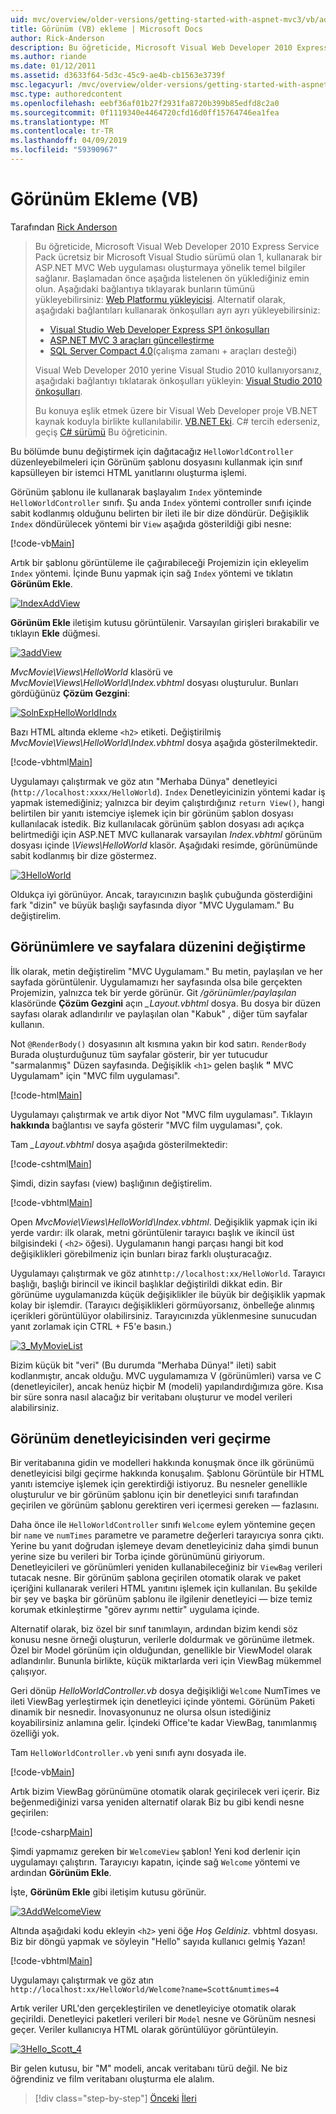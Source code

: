```yaml
---
uid: mvc/overview/older-versions/getting-started-with-aspnet-mvc3/vb/adding-a-view
title: Görünüm (VB) ekleme | Microsoft Docs
author: Rick-Anderson
description: Bu öğreticide, Microsoft Visual Web Developer 2010 Express Service Pack, 1, kullanarak bir ASP.NET MVC Web uygulaması oluşturmaya yönelik temel bilgiler sağlanır...
ms.author: riande
ms.date: 01/12/2011
ms.assetid: d3633f64-5d3c-45c9-ae4b-cb1563e3739f
msc.legacyurl: /mvc/overview/older-versions/getting-started-with-aspnet-mvc3/vb/adding-a-view
msc.type: authoredcontent
ms.openlocfilehash: eebf36af01b27f2931fa8720b399b85edfd8c2a0
ms.sourcegitcommit: 0f1119340e4464720cfd16d0ff15764746ea1fea
ms.translationtype: MT
ms.contentlocale: tr-TR
ms.lasthandoff: 04/09/2019
ms.locfileid: "59390967"
---
```

# <a name="adding-a-view-vb"></a>Görünüm Ekleme (VB)

Tarafından [Rick Anderson]((https://twitter.com/RickAndMSFT))

> Bu öğreticide, Microsoft Visual Web Developer 2010 Express Service Pack ücretsiz bir Microsoft Visual Studio sürümü olan 1, kullanarak bir ASP.NET MVC Web uygulaması oluşturmaya yönelik temel bilgiler sağlanır. Başlamadan önce aşağıda listelenen ön yüklediğiniz emin olun. Aşağıdaki bağlantıya tıklayarak bunların tümünü yükleyebilirsiniz: [Web Platformu yükleyicisi](https://www.microsoft.com/web/gallery/install.aspx?appid=VWD2010SP1Pack). Alternatif olarak, aşağıdaki bağlantıları kullanarak önkoşulları ayrı ayrı yükleyebilirsiniz:
> 
> - [Visual Studio Web Developer Express SP1 önkoşulları](https://www.microsoft.com/web/gallery/install.aspx?appid=VWD2010SP1Pack)
> - [ASP.NET MVC 3 araçları güncelleştirme](https://www.microsoft.com/web/gallery/install.aspx?appsxml=&amp;appid=MVC3)
> - [SQL Server Compact 4.0](https://www.microsoft.com/web/gallery/install.aspx?appid=SQLCE;SQLCEVSTools_4_0)(çalışma zamanı + araçları desteği)
> 
> Visual Web Developer 2010 yerine Visual Studio 2010 kullanıyorsanız, aşağıdaki bağlantıyı tıklatarak önkoşulları yükleyin: [Visual Studio 2010 önkoşulları](https://www.microsoft.com/web/gallery/install.aspx?appsxml=&amp;appid=VS2010SP1Pack).
> 
> Bu konuya eşlik etmek üzere bir Visual Web Developer proje VB.NET kaynak koduyla birlikte kullanılabilir. [VB.NET Eki](https://code.msdn.microsoft.com/Introduction-to-MVC-3-10d1b098). C# tercih ederseniz, geçiş [C# sürümü](../cs/adding-a-view.md) Bu öğreticinin.


Bu bölümde bunu değiştirmek için dağıtacağız `HelloWorldController` düzenleyebilmeleri için Görünüm şablonu dosyasını kullanmak için sınıf kapsülleyen bir istemci HTML yanıtlarını oluşturma işlemi.

Görünüm şablonu ile kullanarak başlayalım `Index` yönteminde `HelloWorldController` sınıfı. Şu anda `Index` yöntemi controller sınıfı içinde sabit kodlanmış olduğunu belirten bir ileti ile bir dize döndürür. Değişiklik `Index` döndürülecek yöntemi bir `View` aşağıda gösterildiği gibi nesne:

[!code-vb[Main](adding-a-view/samples/sample1.vb)]

Artık bir şablonu görüntüleme ile çağırabileceği Projemizin için ekleyelim `Index` yöntemi. İçinde Bunu yapmak için sağ `Index` yöntemi ve tıklatın **Görünüm Ekle**.

[![IndexAddView](adding-a-view/_static/image2.png "IndexAddView")](adding-a-view/_static/image1.png)

**Görünüm Ekle** iletişim kutusu görüntülenir. Varsayılan girişleri bırakabilir ve tıklayın **Ekle** düğmesi.

[![3addView](adding-a-view/_static/image4.png "3addView")](adding-a-view/_static/image3.png)

*MvcMovie\Views\HelloWorld* klasörü ve *MvcMovie\Views\HelloWorld\Index.vbhtml* dosyası oluşturulur. Bunları gördüğünüz **Çözüm Gezgini**:

[![SolnExpHelloWorldIndx](adding-a-view/_static/image6.png "SolnExpHelloWorldIndx")](adding-a-view/_static/image5.png)

Bazı HTML altında ekleme `<h2>` etiketi. Değiştirilmiş *MvcMovie\Views\HelloWorld\Index.vbhtml* dosya aşağıda gösterilmektedir.

[!code-vbhtml[Main](adding-a-view/samples/sample2.vbhtml)]

Uygulamayı çalıştırmak ve göz atın &quot;Merhaba Dünya&quot; denetleyici (`http://localhost:xxxx/HelloWorld`). `Index` Denetleyicinizin yöntemi kadar iş yapmak istemediğiniz; yalnızca bir deyim çalıştırdığınız `return View()`, hangi belirtilen bir yanıtı istemciye işlemek için bir görünüm şablon dosyası kullanılacak istedik. Biz kullanılacak görünüm şablon dosyası adı açıkça belirtmediği için ASP.NET MVC kullanarak varsayılan *Index.vbhtml* görünüm dosyası içinde *\Views\HelloWorld* klasör. Aşağıdaki resimde, görünümünde sabit kodlanmış bir dize göstermez.

[![3HelloWorld](adding-a-view/_static/image8.png "3HelloWorld")](adding-a-view/_static/image7.png)

Oldukça iyi görünüyor. Ancak, tarayıcınızın başlık çubuğunda gösterdiğini fark &quot;dizin&quot; ve büyük başlığı sayfasında diyor &quot;MVC Uygulamam.&quot; Bu değiştirelim.

## <a name="changing-views-and-layout-pages"></a>Görünümlere ve sayfalara düzenini değiştirme

İlk olarak, metin değiştirelim &quot;MVC Uygulamam.&quot; Bu metin, paylaşılan ve her sayfada görüntülenir. Uygulamamızı her sayfasında olsa bile gerçekten Projemizin, yalnızca tek bir yerde görünür. Git */görünümler/paylaşılan* klasöründe **Çözüm Gezgini** açın  *\_Layout.vbhtml* dosya. Bu dosya bir düzen sayfası olarak adlandırılır ve paylaşılan olan &quot;Kabuk&quot; , diğer tüm sayfalar kullanın.

Not `@RenderBody()` dosyasının alt kısmına yakın bir kod satırı. `RenderBody` Burada oluşturduğunuz tüm sayfalar gösterir, bir yer tutucudur &quot;sarmalanmış&quot; Düzen sayfasında. Değişiklik `<h1>` gelen başlık **&quot;** MVC Uygulamam&quot; için &quot;MVC film uygulaması&quot;.

[!code-html[Main](adding-a-view/samples/sample3.html)]

Uygulamayı çalıştırmak ve artık diyor Not &quot;MVC film uygulaması&quot;. Tıklayın **hakkında** bağlantısı ve sayfa gösterir &quot;MVC film uygulaması&quot;, çok.

Tam  *\_Layout.vbhtml* dosya aşağıda gösterilmektedir:

[!code-cshtml[Main](adding-a-view/samples/sample4.cshtml)]

Şimdi, dizin sayfası (view) başlığının değiştirelim.

[!code-vbhtml[Main](adding-a-view/samples/sample5.vbhtml)]

Open *MvcMovie\Views\HelloWorld\Index.vbhtml*. Değişiklik yapmak için iki yerde vardır: ilk olarak, metni görüntülenir tarayıcı başlık ve ikincil üst bilgisindeki ( `<h2>` öğesi). Uygulamanın hangi parçası hangi bit kod değişiklikleri görebilmeniz için bunları biraz farklı oluşturacağız.

Uygulamayı çalıştırmak ve göz atın`http://localhost:xx/HelloWorld`. Tarayıcı başlığı, başlığı birincil ve ikincil başlıklar değiştirildi dikkat edin. Bir görünüme uygulamanızda küçük değişiklikler ile büyük bir değişiklik yapmak kolay bir işlemdir. (Tarayıcı değişiklikleri görmüyorsanız, önbelleğe alınmış içerikleri görüntülüyor olabilirsiniz. Tarayıcınızda yüklenmesine sunucudan yanıt zorlamak için CTRL + F5'e basın.)

[![3_MyMovieList](adding-a-view/_static/image10.png "3_MyMovieList")](adding-a-view/_static/image9.png)

Bizim küçük bit &quot;veri&quot; (Bu durumda &quot;Merhaba Dünya!&quot; ileti) sabit kodlanmıştır, ancak olduğu. MVC uygulamamıza V (görünümleri) varsa ve C (denetleyiciler), ancak henüz hiçbir M (modeli) yapılandırdığımıza göre. Kısa bir süre sonra nasıl alacağız bir veritabanı oluşturur ve model verileri alabilirsiniz.

## <a name="passing-data-from-the-controller-to-the-view"></a>Görünüm denetleyicisinden veri geçirme

Bir veritabanına gidin ve modelleri hakkında konuşmak önce ilk görünümü denetleyicisi bilgi geçirme hakkında konuşalım. Şablonu Görüntüle bir HTML yanıtı istemciye işlemek için gerektirdiği istiyoruz. Bu nesneler genellikle oluşturulur ve bir görünüm şablonu için bir denetleyici sınıfı tarafından geçirilen ve görünüm şablonu gerektiren veri içermesi gereken — fazlasını.

Daha önce ile `HelloWorldController` sınıfı `Welcome` eylem yöntemine geçen bir `name` ve `numTimes` parametre ve parametre değerleri tarayıcıya sonra çıktı. Yerine bu yanıt doğrudan işlemeye devam denetleyiciniz daha şimdi bunun yerine size bu verileri bir Torba içinde görünümünü giriyorum. Denetleyicileri ve görünümleri yeniden kullanabileceğiniz bir `ViewBag` verileri tutacak nesne. Bir görünüm şablona geçirilen otomatik olarak ve paket içeriğini kullanarak verileri HTML yanıtını işlemek için kullanılan. Bu şekilde bir şey ve başka bir görünüm şablonu ile ilgilenir denetleyici — bize temiz korumak etkinleştirme &quot;görev ayrımı nettir&quot; uygulama içinde.

Alternatif olarak, biz özel bir sınıf tanımlayın, ardından bizim kendi söz konusu nesne örneği oluşturun, verilerle doldurmak ve görünüme iletmek. Özel bir Model görünüm için olduğundan, genellikle bir ViewModel olarak adlandırılır. Bununla birlikte, küçük miktarlarda veri için ViewBag mükemmel çalışıyor.

Geri dönüp *HelloWorldController.vb* dosya değişikliği `Welcome` NumTimes ve ileti ViewBag yerleştirmek için denetleyici içinde yöntemi. Görünüm Paketi dinamik bir nesnedir. İnovasyonunuz ne olursa olsun istediğiniz koyabilirsiniz anlamına gelir. İçindeki Office'te kadar ViewBag, tanımlanmış özelliği yok.

Tam `HelloWorldController.vb` yeni sınıfı aynı dosyada ile.

[!code-vb[Main](adding-a-view/samples/sample6.vb)]

Artık bizim ViewBag görünümüne otomatik olarak geçirilecek veri içerir. Biz beğenmediğinizi varsa yeniden alternatif olarak Biz bu gibi kendi nesne geçirilen:

[!code-csharp[Main](adding-a-view/samples/sample7.cs)]

Şimdi yapmamız gereken bir `WelcomeView` şablon! Yeni kod derlenir için uygulamayı çalıştırın. Tarayıcıyı kapatın, içinde sağ `Welcome` yöntemi ve ardından **Görünüm Ekle**.

İşte, **Görünüm Ekle** gibi iletişim kutusu görünür.

[![3AddWelcomeView](adding-a-view/_static/image12.png "3AddWelcomeView")](adding-a-view/_static/image11.png)

Altında aşağıdaki kodu ekleyin `<h2>` yeni öğe <em>Hoş Geldiniz.</em> vbhtml dosyası. Biz bir döngü yapmak ve söyleyin &quot;Hello&quot; sayıda kullanıcı gelmiş Yazan!

[!code-vbhtml[Main](adding-a-view/samples/sample8.vbhtml)]

Uygulamayı çalıştırmak ve göz atın `http://localhost:xx/HelloWorld/Welcome?name=Scott&numtimes=4`

Artık veriler URL'den gerçekleştirilen ve denetleyiciye otomatik olarak geçirildi. Denetleyici paketleri verileri bir `Model` nesne ve Görünüm nesnesi geçer. Veriler kullanıcıya HTML olarak görüntülüyor görüntüleyin.

[![3Hello_Scott_4](adding-a-view/_static/image14.png "3Hello_Scott_4")](adding-a-view/_static/image13.png)

Bir gelen kutusu, bir &quot;M&quot; modeli, ancak veritabanı türü değil. Ne biz öğrendiniz ve film veritabanı oluşturma ele alalım.

> [!div class="step-by-step"]
> [Önceki](adding-a-controller.md)
> [İleri](adding-a-model.md)
